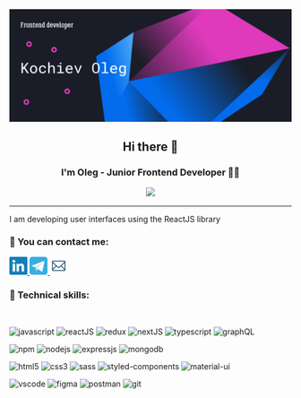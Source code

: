 <div id="banner">
  <img src="https://github.com/OlegKochiev/OlegKochiev/blob/main/public/gitHubBanner.png" alt="banner" />
</div>

<div id="about_me" align="center">
<h2>Hi there 👋</h2>
<h3>I'm Oleg - Junior Frontend Developer 👨‍💻</h3>
<img src="https://media.giphy.com/media/ao9DUiTKH60XS/giphy.gif" width="150" />
<hr />
<p align="left">I am developing user interfaces using the ReactJS library</p>
</div>

<div id="contacts">
<h3>🔗 You can contact me:</h3>
<a href="https://www.linkedin.com/in/oleg-kochiev/">
  <img src="./public/linkedin.svg" height="32" alt="linkedin" />
</a>
<a href="https://t.me/kosma033">
  <img src="./public/telegram.svg" height="32" alt="telegram" />
</a>
<a href="mailto: olegkochiev19@gmail.com">
  <img src="./public/email.svg" height="32" alt="email" />
</a>
</div>
<div id="technical_skills">
<h3>💼 Technical skills:</h3>
<br />

![javascript](https://img.shields.io/badge/JavaScript-323330?style=for-the-badge&logo=javascript&logoColor=F7DF1E)
![reactJS](https://img.shields.io/badge/React-20232A?style=for-the-badge&logo=react&logoColor=61DAFB)
![redux](https://img.shields.io/badge/Redux-593D88?style=for-the-badge&logo=redux&logoColor=white)
![nextJS](https://img.shields.io/badge/next.js-000000?style=for-the-badge&logo=nextdotjs&logoColor=white)
![typescript](https://img.shields.io/badge/TypeScript-007ACC?style=for-the-badge&logo=typescript&logoColor=white)
![graphQL](https://img.shields.io/badge/GraphQl-E10098?style=for-the-badge&logo=graphql&logoColor=white)
<br />

![npm](https://img.shields.io/badge/npm-CB3837?style=for-the-badge&logo=npm&logoColor=white)
![nodejs](https://img.shields.io/badge/Node.js-339933?style=for-the-badge&logo=nodedotjs&logoColor=white)
![expressjs](https://img.shields.io/badge/Express.js-000000?style=for-the-badge&logo=express&logoColor=white)
![mongodb](https://img.shields.io/badge/MongoDB-4EA94B?style=for-the-badge&logo=mongodb&logoColor=white)
<br />

![html5](https://img.shields.io/badge/HTML5-E34F26?style=for-the-badge&logo=html5&logoColor=white)
![css3](https://img.shields.io/badge/CSS3-1572B6?style=for-the-badge&logo=css3&logoColor=white)
![sass](https://img.shields.io/badge/Sass-CC6699?style=for-the-badge&logo=sass&logoColor=white)
![styled-components](https://img.shields.io/badge/styled--components-DB7093?style=for-the-badge&logo=styled-components&logoColor=white)
![material-ui](https://img.shields.io/badge/Material%20UI-007FFF?style=for-the-badge&logo=mui&logoColor=white)
<br />

![vscode](https://img.shields.io/badge/VSCode-0078D4?style=for-the-badge&logo=visual%20studio%20code&logoColor=white)
![figma](https://img.shields.io/badge/Figma-F24E1E?style=for-the-badge&logo=figma&logoColor=white)
![postman](https://img.shields.io/badge/Postman-FF6C37?style=for-the-badge&logo=Postman&logoColor=white)
![git](https://img.shields.io/badge/GIT-E44C30?style=for-the-badge&logo=git&logoColor=white)

</div>
